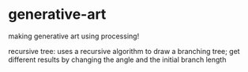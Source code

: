 # generative-art

making generative art using processing! 

recursive tree: uses a recursive algorithm to draw a branching tree; get different results by changing the angle and the initial branch length
